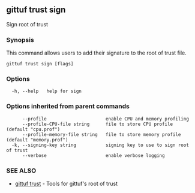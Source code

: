 ## gittuf trust sign

Sign root of trust

### Synopsis

This command allows users to add their signature to the root of trust file.

```
gittuf trust sign [flags]
```

### Options

```
  -h, --help   help for sign
```

### Options inherited from parent commands

```
      --profile                      enable CPU and memory profiling
      --profile-CPU-file string      file to store CPU profile (default "cpu.prof")
      --profile-memory-file string   file to store memory profile (default "memory.prof")
  -k, --signing-key string           signing key to use to sign root of trust
      --verbose                      enable verbose logging
```

### SEE ALSO

* [gittuf trust](gittuf_trust.md)	 - Tools for gittuf's root of trust

